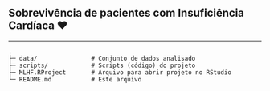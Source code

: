 ## Sobrevivência de pacientes com Insuficiência Cardíaca ❤️
---
```
.
├─ data/               # Conjunto de dados analisado
├─ scripts/            # Scripts (código) do projeto
├─ MLHF.RProject       # Arquivo para abrir projeto no RStudio
└─ README.md           # Este arquivo
```
